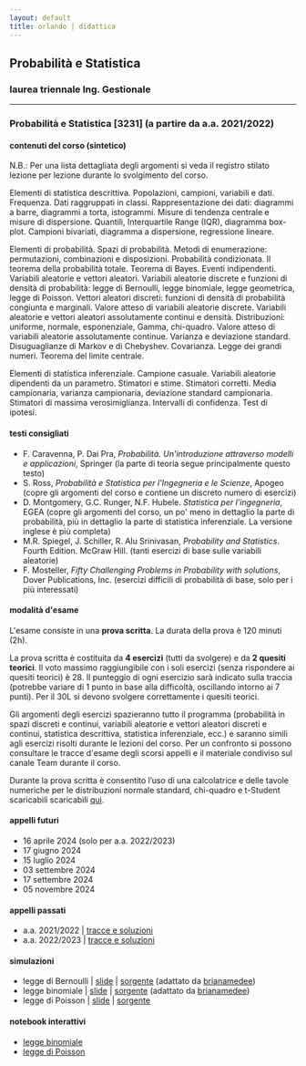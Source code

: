 ```yaml
---
layout: default
title: orlando | didattica
---
```


## Probabilità e Statistica 
### laurea triennale Ing. Gestionale


--- 

### Probabilità e Statistica [3231] (a partire da a.a. 2021/2022) 

#### contenuti del corso (sintetico)

N.B.: Per una lista dettagliata degli argomenti si veda il registro stilato lezione per lezione durante lo svolgimento del corso.

Elementi di statistica descrittiva. Popolazioni, campioni, variabili e dati. Frequenza. Dati raggruppati in classi. Rappresentazione dei dati: diagrammi a barre, diagrammi a torta, istogrammi. Misure di tendenza centrale e misure di dispersione. Quantili, Interquartile Range (IQR), diagramma box-plot. Campioni bivariati, diagramma a dispersione, regressione lineare.
 
Elementi di probabilità. Spazi di probabilità. Metodi di enumerazione: permutazioni, combinazioni e disposizioni. Probabilità condizionata. Il teorema della probabilità totale. Teorema di Bayes. Eventi indipendenti. Variabili aleatorie e vettori aleatori. Variabili aleatorie discrete e funzioni di densità di probabilità: legge di Bernoulli, legge binomiale, legge geometrica, legge di Poisson. Vettori aleatori discreti: funzioni di densità di probabilità congiunta e marginali. Valore atteso di variabili aleatorie discrete. Variabili aleatorie e vettori aleatori assolutamente continui e densità. Distribuzioni: uniforme, normale, esponenziale, Gamma, chi-quadro. Valore atteso di variabili aleatorie assolutamente continue. Varianza e deviazione standard. Disuguaglianze di Markov e di Chebyshev. Covarianza. Legge dei grandi numeri. Teorema del limite centrale.

Elementi di statistica inferenziale. Campione casuale. Variabili aleatorie dipendenti da un parametro. Stimatori e stime. Stimatori corretti. Media campionaria, varianza campionaria, deviazione standard campionaria. Stimatori di massima verosimiglianza. Intervalli di confidenza. Test di ipotesi.

#### testi consigliati
- F. Caravenna, P. Dai Pra, *Probabilità. Un'introduzione attraverso modelli e applicazioni*, Springer (la parte di teoria segue principalmente questo testo)
- S. Ross, *Probabilità e Statistica per l'Ingegneria e le Scienze*, Apogeo (copre gli argomenti del corso e contiene un discreto numero di esercizi)
- D. Montgomery, G.C. Runger, N.F. Hubele. *Statistica per l'ingegneria*, EGEA (copre gli argomenti del corso, un po' meno in dettaglio la parte di probabilità, più in dettaglio la parte di statistica inferenziale. La versione inglese è più completa)
- M.R. Spiegel, J. Schiller, R. Alu Srinivasan, *Probability and Statistics*. Fourth Edition. McGraw Hill. (tanti esercizi di base sulle variabili aleatorie)
- F. Mosteller, *Fifty Challenging Problems in Probability with solutions*, Dover Publications, Inc. (esercizi difficili di probabilità di base, solo per i più interessati)

#### modalità d'esame

L'esame consiste in una **prova scritta**. La durata della prova è 120 minuti (2h).

La prova scritta è costituita da **4 esercizi** (tutti da svolgere) e da **2 quesiti teorici**. Il voto massimo raggiungibile con i soli esercizi (senza rispondere ai quesiti teorici) è 28. Il punteggio di ogni esercizio sarà indicato sulla traccia (potrebbe variare di 1 punto in base alla difficoltà, oscillando intorno ai 7 punti). Per il 30L si devono svolgere correttamente i quesiti teorici.

Gli argomenti degli esercizi spazieranno tutto il programma (probabilità in spazi discreti e continui, variabili aleatorie e vettori aleatori discreti e continui, statistica descrittiva, statistica inferenziale, ecc.) e saranno simili agli esercizi risolti durante le lezioni del corso. Per un confronto si possono consultare le tracce d'esame degli scorsi appelli e il materiale condiviso sul canale Team durante il corso.

Durante la prova scritta è consentito l’uso di una calcolatrice e delle tavole numeriche per le distribuzioni normale standard, chi-quadro e t-Student scaricabili scaricabili [qui](materiale/tabelleVA.pdf).


#### appelli futuri

- 16 aprile 2024 (solo per a.a. 2022/2023)
- 17 giugno 2024 
- 15 luglio 2024
- 03 settembre 2024 
- 17 settembre 2024
- 05 novembre 2024

#### appelli passati

- a.a. 2021/2022 \| [tracce e soluzioni](tracce/Tracce_Soluzioni_2021-2022-240103.pdf)
- a.a. 2022/2023 \| [tracce e soluzioni](tracce/Tracce_Soluzioni_2022-2023-240207.pdf)

#### simulazioni 

- legge di Bernoulli \| [slide](materiale/slides/Bernoulli/Bernoulli.html) \| [sorgente](materiale/slides/Bernoulli/Bernoulli.py) (adattato da [brianamedee](https://github.com/brianamedee/3B1B-Animated-Tutorials/blob/main/3b1bProbability.py))
- legge binomiale \| [slide](materiale/slides/Binomial/Binomial.html) \| [sorgente](materiale/slides/Binomial/Binomial.py) (adattato da [brianamedee](https://github.com/brianamedee/3B1B-Animated-Tutorials/blob/main/3b1bProbability.py))
- legge di Poisson \| [slide](materiale/slides/Poisson/Poisson.html) \| [sorgente](materiale/slides/Poisson/Poisson.py)

#### notebook interattivi

- [legge binomiale](https://mybinder.org/v2/gh/orlandopoliba/ProbStatPoliBA/ba466fdd13479ea4a01b3d90411e4157f8295f0c?urlpath=lab%2Ftree%2Fnotebook%2Fbinomial.ipynb)
- [legge di Poisson](https://mybinder.org/v2/gh/orlandopoliba/ProbStatPoliBA/ba466fdd13479ea4a01b3d90411e4157f8295f0c?urlpath=lab%2Ftree%2Fnotebook%2Fpoisson.ipynb)
